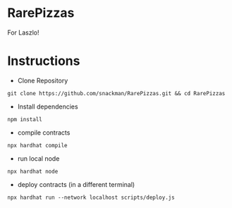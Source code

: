 # RarePizzas
For Laszlo!

# Instructions

- Clone Repository

```
git clone https://github.com/snackman/RarePizzas.git && cd RarePizzas
```
- Install dependencies

```
npm install
```

- compile contracts

```
npx hardhat compile
```

- run local node

```
npx hardhat node
```

- deploy contracts (in a different terminal)

```
npx hardhat run --network localhost scripts/deploy.js
```
